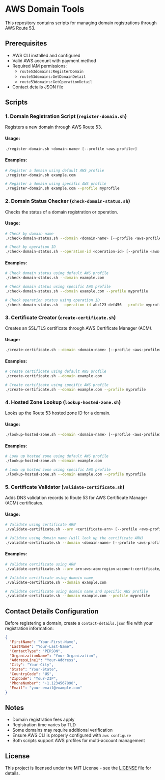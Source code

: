 # AWS Domain Tools

This repository contains scripts for managing domain registrations through AWS Route 53.

## Prerequisites

- AWS CLI installed and configured
- Valid AWS account with payment method
- Required IAM permissions:
  - `route53domains:RegisterDomain`
  - `route53domains:GetDomainDetail`
  - `route53domains:GetOperationDetail`
- Contact details JSON file

## Scripts

### 1. Domain Registration Script (`register-domain.sh`)

Registers a new domain through AWS Route 53.

#### Usage:
```bash
./register-domain.sh <domain-name> [--profile <aws-profile>]
```

#### Examples:
```bash
# Register a domain using default AWS profile
./register-domain.sh example.com

# Register a domain using specific AWS profile
./register-domain.sh example.com --profile myprofile
```

### 2. Domain Status Checker (`check-domain-status.sh`)

Checks the status of a domain registration or operation.

#### Usage:
```bash
# Check by domain name
./check-domain-status.sh --domain <domain-name> [--profile <aws-profile>]

# Check by operation ID
./check-domain-status.sh --operation-id <operation-id> [--profile <aws-profile>]
```

#### Examples:
```bash
# Check domain status using default AWS profile
./check-domain-status.sh --domain example.com

# Check domain status using specific AWS profile
./check-domain-status.sh --domain example.com --profile myprofile

# Check operation status using operation ID
./check-domain-status.sh --operation-id abc123-def456 --profile myprofile
```

### 3. Certificate Creator (`create-certificate.sh`)

Creates an SSL/TLS certificate through AWS Certificate Manager (ACM).

#### Usage:
```bash
./create-certificate.sh --domain <domain-name> [--profile <aws-profile>]
```

#### Examples:
```bash
# Create certificate using default AWS profile
./create-certificate.sh --domain example.com

# Create certificate using specific AWS profile
./create-certificate.sh --domain example.com --profile myprofile
```

### 4. Hosted Zone Lookup (`lookup-hosted-zone.sh`)

Looks up the Route 53 hosted zone ID for a domain.

#### Usage:
```bash
./lookup-hosted-zone.sh --domain <domain-name> [--profile <aws-profile>]
```

#### Examples:
```bash
# Look up hosted zone using default AWS profile
./lookup-hosted-zone.sh --domain example.com

# Look up hosted zone using specific AWS profile
./lookup-hosted-zone.sh --domain example.com --profile myprofile
```

### 5. Certificate Validator (`validate-certificate.sh`)

Adds DNS validation records to Route 53 for AWS Certificate Manager (ACM) certificates.

#### Usage:
```bash
# Validate using certificate ARN
./validate-certificate.sh --arn <certificate-arn> [--profile <aws-profile>]

# Validate using domain name (will look up the certificate ARN)
./validate-certificate.sh --domain <domain-name> [--profile <aws-profile>]
```

#### Examples:
```bash
# Validate certificate using ARN
./validate-certificate.sh --arn arn:aws:acm:region:account:certificate/12345678-1234-1234-1234-123456789012

# Validate certificate using domain name
./validate-certificate.sh --domain example.com

# Validate certificate using domain name and specific AWS profile
./validate-certificate.sh --domain example.com --profile myprofile
```

## Contact Details Configuration

Before registering a domain, create a `contact-details.json` file with your registration information:

```json
{
  "FirstName": "Your-First-Name",
  "LastName": "Your-Last-Name",
  "ContactType": "PERSON",
  "OrganizationName": "Your-Organization",
  "AddressLine1": "Your-Address",
  "City": "Your-City",
  "State": "Your-State",
  "CountryCode": "US",
  "ZipCode": "Your-ZIP",
  "PhoneNumber": "+1.1234567890",
  "Email": "your-email@example.com"
}
```

## Notes

- Domain registration fees apply
- Registration time varies by TLD
- Some domains may require additional verification
- Ensure AWS CLI is properly configured with `aws configure`
- Both scripts support AWS profiles for multi-account management

## License

This project is licensed under the MIT License - see the [LICENSE](LICENSE) file for details.
